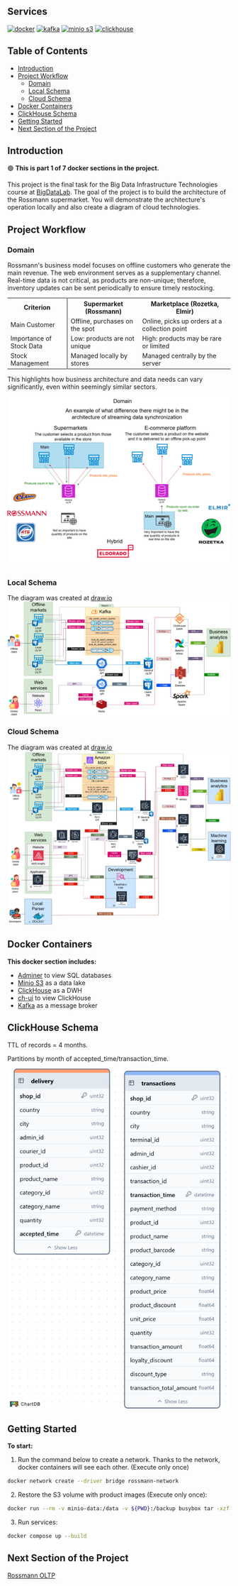 <!-- omit in toc -->
## Services
[![docker](https://img.shields.io/badge/docker-d6123c?style=for-the-badge&logo=docker&logoColor=white)](#)
[![kafka](https://img.shields.io/badge/kafka-d6123c?style=for-the-badge&logo=apachekafka&logoColor=white)](#)
[![minio s3](https://img.shields.io/badge/minio%20s3-d6123c?style=for-the-badge&logo=minio&logoColor=white)](#)
[![clickhouse](https://img.shields.io/badge/clickhouse-d6123c?style=for-the-badge&logo=clickhouse&logoColor=white)](#)

<!-- omit in toc -->
## Table of Contents
- [Introduction](#introduction)
- [Project Workflow](#project-workflow)
  - [Domain](#domain)
  - [Local Schema](#local-schema)
  - [Cloud Schema](#cloud-schema)
- [Docker Containers](#docker-containers)
- [ClickHouse Schema](#clickhouse-schema)
- [Getting Started](#getting-started)
- [Next Section of the Project](#next-section-of-the-project)

## Introduction
🟢 **This is part 1 of 7 docker sections in the project.**

This project is the final task for the Big Data Infrastructure Technologies course at [BigDataLab](https://www.bigdatalab.com.ua/).
The goal of the project is to build the architecture of the Rossmann supermarket. You will demonstrate the architecture's operation locally and also create a diagram of cloud technologies.

## Project Workflow
### Domain
Rossmann's business model focuses on offline customers who generate the main revenue. The web environment serves as a supplementary channel. Real-time data is not critical, as products are non-unique; therefore, inventory updates can be sent periodically to ensure timely restocking.
<table>
  <tr>
    <th style="width: 120px; border-right:2px solid grey;">Criterion</th>
    <th>Supermarket (Rossmann)</th>
    <th>Marketplace (Rozetka, Elmir)</th>
  </tr>
  <tr>
    <td style="border-right:2px solid grey;">Main Customer</td>
    <td>Offline, purchases on the spot</td>
    <td>Online, picks up orders at a collection point</td>
  </tr>
  <tr>
    <td style="border-right:2px solid grey;">Importance of Stock Data</td>
    <td>Low: products are not unique</td>
    <td>High: products may be rare or limited</td>
  </tr>
  <tr>
    <td style="border-right:2px solid grey;">Stock Management</td>
    <td>Managed locally by stores</td>
    <td>Managed centrally by the server</td>
  </tr>
</table>

This highlights how business architecture and data needs can vary significantly, even within seemingly similar sectors.

![Domain](images/domain.png)

### Local Schema
The diagram was created at [draw.io](https://app.diagrams.net/)
![Local schema](images/local_schema.png)

### Cloud Schema
The diagram was created at [draw.io](https://app.diagrams.net/)
![Cloud schema](images/cloud_schema.png)

## Docker Containers
**This docker section includes:**
  - [Adminer](https://www.adminer.org/en/) to view SQL databases
  - [Minio S3](https://min.io/) as a data lake
  - [ClickHouse](https://clickhouse.com/) as a DWH
  - [ch-ui](https://ch-ui.com/) to view ClickHouse
  - [Kafka](https://kafka.apache.org/) as a message broker

## ClickHouse Schema
TTL of records = 4 months.

Partitions by month of accepted_time/transaction_time.

![ClickHouse schema](images/clickhouse_db.png)

## Getting Started
**To start:**
1. Run the command below to create a network. Thanks to the network, docker containers will see each other. (Execute only once)
```bash
docker network create --driver bridge rossmann-network
```
2. Restore the S3 volume with product images (Execute only once):
```bash
docker run --rm -v minio-data:/data -v ${PWD}:/backup busybox tar -xzf /backup/minio-data.tar.gz -C /data
```
3. Run services:
```bash
docker compose up --build
```

## Next Section of the Project

[Rossmann OLTP](https://github.com/SerhiiDolhopolov/rossmann_oltp)

